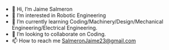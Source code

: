 - 👋 Hi, I’m Jaime Salmeron
- 👀 I’m interested in Robotic Engineering 
- 🌱 I’m currently learning Coding/Machinery/Design/Mechanical Engineering/Electrical Engineering.
- 💞️ I’m looking to collaborate on Coding. 
- 📫 How to reach me SalmeronJaime23@gmail.com 

<!---
JaimeSalmeron/JaimeSalmeron is a ✨ special ✨ repository because its `README.md` (this file) appears on your GitHub profile.
You can click the Preview link to take a look at your changes.
--->
